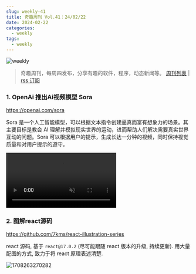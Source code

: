 ```yaml
---
slug: weekly-41
title: 奇趣周刊 Vol.41：24/02/22
date: 2024-02-22
categories:
  - weekly
tags:
  - weekly
---
```


![weekly](https://imgurl.zishu.me/weekly.webp)

> 奇趣周刊，每周四发布，分享有趣的软件，程序，动态新闻等。 [周刊列表](/categories/weekly/) | [rss 订阅](/categories/weekly/index.xml)

### 1. OpenAi 推出Ai视频模型 Sora

https://openai.com/sora

Sora 是一个人工智能模型，可以根据文本指令创建逼真而富有想象力的场景。其主要目标是教会 AI 理解并模拟现实世界的运动，进而帮助人们解决需要真实世界互动的问题。Sora 可以根据用户的提示，生成长达一分钟的视频，同时保持视觉质量和对用户提示的遵守。

<video src="https://cdn.openai.com/tmp/s/title_0.mp4" controls muted></video>

### 2. 图解react源码

https://github.com/7kms/react-illustration-series

react 源码, 基于 `react@17.0.2` (尽可能跟随 react 版本的升级, 持续更新). 用大量配图的方式, 致力于将 react 原理表述清楚.

![1708263270282](https://imgurl.zishu.me/2024/02/1708263270282.webp)

